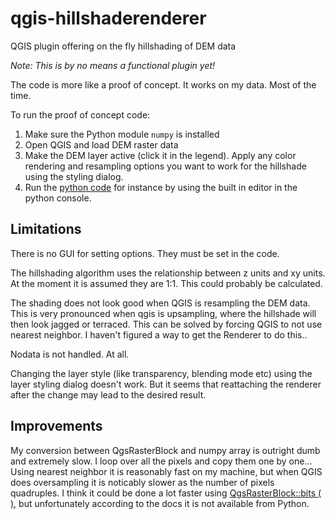 # qgis-hillshaderenderer
QGIS plugin offering on the fly hillshading of DEM data

*Note: This is by no means a functional plugin yet!*

The code is more like a proof of concept. It works on my data. Most of the time.

To run the proof of concept code:

1. Make sure the Python module `numpy` is installed
2. Open QGIS and load DEM raster data
3. Make the DEM layer active (click it in the legend). Apply any color rendering and resampling options you want to work for the hillshade using the styling dialog.
4. Run the [python code](hillshaderenderer.py) for instance by using the built in editor in the python console.

## Limitations

There is no GUI for setting options. They must be set in the code.

The hillshading algorithm uses the relationship between z units and xy units. At the moment it is assumed they are 1:1. This could probably be calculated. 

The shading does not look good when QGIS is resampling the DEM data. This is very pronounced when qgis is upsampling, where the hillshade will then look jagged or terraced. This can be solved by forcing QGIS to not use nearest neighbor. I haven't figured a way to get the Renderer to do this..

Nodata is not handled. At all.

Changing the layer style (like transparency, blending mode etc) using the layer styling dialog doesn't work. But it seems that reattaching the renderer after the change may lead to the desired result.

## Improvements

My conversion between QgsRasterBlock and numpy array is outright dumb and extremely slow. I loop over all the pixels and copy them one by one... Using nearest neighbor it is reasonably fast on my machine, but when QGIS does oversampling it is noticably slower as the number of pixels quadruples. I think it could be done a lot faster using [QgsRasterBlock::bits	(		)](https://qgis.org/api/classQgsRasterBlock.html#a8b1799304477d0f01643891f5ee6395e), but unfortunately according to the docs it is not available from Python.
